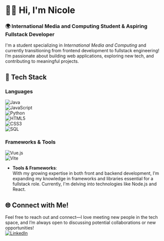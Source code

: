 # 👋🏾 Hi, I'm Nicole

### 🌍 International Media and Computing Student & Aspiring Fullstack Developer

I'm a student specializing in *International Media and Computing* and currently transitioning from frontend development to fullstack engineering! I’m passionate about building web applications, exploring new tech, and contributing to meaningful projects. 

## 🧩 Tech Stack

### **Languages**  
![Java](https://img.shields.io/badge/java-%23ED8B00.svg?style=for-the-badge&logo=openjdk&logoColor=white)  
![JavaScript](https://img.shields.io/badge/javascript-%23323330.svg?style=for-the-badge&logo=javascript&logoColor=%23F7DF1E)  
![Python](https://img.shields.io/badge/python-%233776AB.svg?style=for-the-badge&logo=python&logoColor=white)  
![HTML5](https://img.shields.io/badge/html5-%23E34F26.svg?style=for-the-badge&logo=html5&logoColor=white)  
![CSS3](https://img.shields.io/badge/css3-%231572B6.svg?style=for-the-badge&logo=css3&logoColor=white)  
![SQL](https://img.shields.io/badge/sql-%234C4C4C.svg?style=for-the-badge&logo=database&logoColor=white)  

### **Frameworks & Tools**  
![Vue.js](https://img.shields.io/badge/vuejs-%234FC08D.svg?style=for-the-badge&logo=vuedotjs&logoColor=white)  
![Vite](https://img.shields.io/badge/vite-%23646CFF.svg?style=for-the-badge&logo=vite&logoColor=white)


- **Tools & Frameworks**:  
With my growing expertise in both front and backend development, I’m expanding my knowledge in frameworks and libraries essential for a fullstack role. Currently, I'm delving into technologies like Node.js and React.

## 🌐 Connect with Me!
Feel free to reach out and connect—I love meeting new people in the tech space, and I’m always open to discussing potential collaborations or new opportunities!  
[![LinkedIn](https://img.shields.io/badge/LinkedIn-%230077B5.svg?logo=linkedin&logoColor=white)](https://linkedin.com/in/nicole-mk12) 



